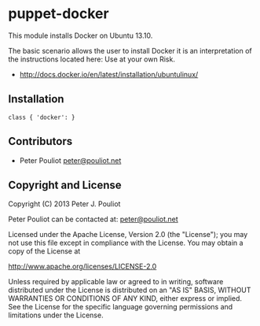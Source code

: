 puppet-docker
==============
This module installs Docker on Ubuntu 13.10.

The basic scenario allows the user to install Docker it is
an interpretation of the instructions located here:
Use at your own Risk.

 * http://docs.docker.io/en/latest/installation/ubuntulinux/
 
Installation
------------

    class { 'docker': }




Contributors
------------
 * Peter Pouliot <peter@pouliot.net>


Copyright and License
---------------------

Copyright (C) 2013 Peter J. Pouliot

Peter Pouliot can be contacted at: peter@pouliot.net

Licensed under the Apache License, Version 2.0 (the "License");
you may not use this file except in compliance with the License.
You may obtain a copy of the License at

  http://www.apache.org/licenses/LICENSE-2.0

Unless required by applicable law or agreed to in writing, software
distributed under the License is distributed on an "AS IS" BASIS,
WITHOUT WARRANTIES OR CONDITIONS OF ANY KIND, either express or implied.
See the License for the specific language governing permissions and
limitations under the License.
 

